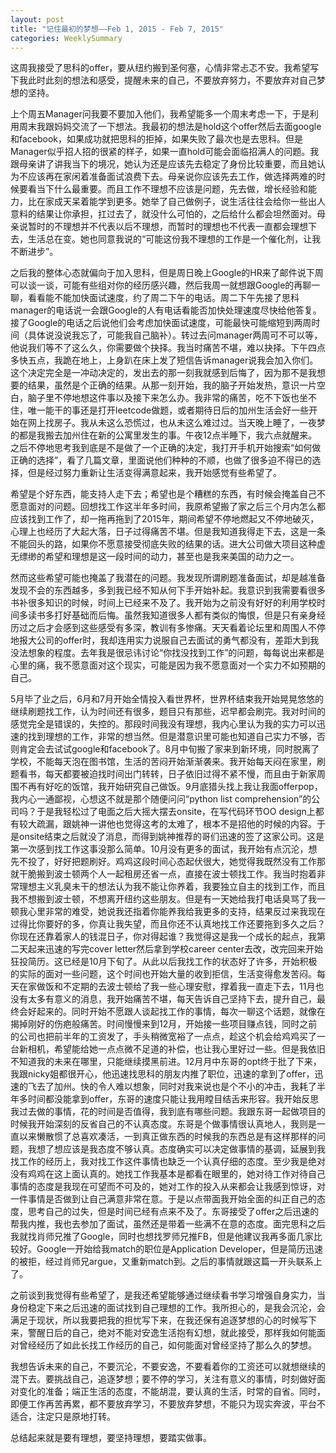 ```yaml
---
layout: post
title: "记住最初的梦想——Feb 1, 2015 - Feb 7, 2015"
categories: WeeklySummary
---
```


这周我接受了思科的offer，要从纽约搬到圣何塞，心情非常忐忑不安。我希望写下我此时此刻的想法和感受，提醒未来的自己，不要放弃努力，不要放弃对自己梦想的坚持。	

上个周五Manager问我要不要加入他们，我希望能多一个周末考虑一下，于是利用周末我跟妈妈交流了一下想法。我最初的想法是hold这个offer然后去面google和facebook，如果成功就把思科的拒掉，如果失败了最次也是去思科。但是Manager似乎招人招的很紧的样子，如果一直hold可能会面临招满人的问题。我跟母亲讲了讲我当下的境况，她认为还是应该先去稳定了身份比较重要，而且她认为不应该再在家闲着准备面试浪费下去。母亲说你应该先去工作，做选择两难的时候要看当下什么最重要。而且工作不理想不应该是问题，先去做，增长经验和能力，比在家成天呆着能学到更多。她举了自己做例子，说生活往往会给你一些出人意料的结果让你承担，扛过去了，就没什么可怕的，之后给什么都会坦然面对。母亲说暂时的不理想并不代表以后不理想，而暂时的理想也不代表一直都会理想下去，生活总在变。她也同意我说的“可能这份我不理想的工作是一个催化剂，让我不断进步”。	

之后我的整体心态就偏向于加入思科，但是周日晚上Google的HR来了邮件说下周可以谈一谈，可能有些组对你的经历感兴趣，然后我周一就想跟Google的再聊一聊，看看能不能加快面试速度，约了周二下午的电话。周二下午先接了思科manager的电话说一会跟Google的人有电话看能否加快处理速度尽快给他答复。接了Google的电话之后说他们会考虑加快面试速度，可能最快可能缩短到两周时间（具体说没说我忘了，可能我自己脑补）。转过去问manager两周可不可以等，他说我们等不了这么久，你需要做个抉择。我当时痛苦不堪，难以抉择。下午四点多快五点，我跪在地上，上身趴在床上发了短信告诉manager说我会加入你们。这个决定完全是一冲动决定的，发出去的那一刻我就感到后悔了，因为那不是我想要的结果，虽然是个正确的结果。从那一刻开始，我的脑子开始发热，意识一片空白，脑子里不停地想这件事以及接下来怎么办。我非常的痛苦，吃不下饭也坐不住，唯一能干的事还是打开leetcode做题，或者期待日后的加州生活会好一些开始在网上找房子。我从未这么恐慌过，也从未这么难过过。当天晚上睡了，一夜梦的都是我搬去加州住在新的公寓里发生的事。午夜12点半睡下，我六点就醒来。之后不停地思考我到底是不是做了一个正确的决定，我打开手机开始搜索“如何做正确的选择”，看了几篇文章，里面说他们种种的不顺，也做了很多迫不得已的选择，但是经过努力重新让生活变得满意起来，我开始感觉有些希望了。	

希望是个好东西，能支持人走下去；希望也是个糟糕的东西，有时候会掩盖自己不愿意面对的问题。回想找工作这半年多时间，我原希望搬了家之后三个月内怎么都应该找到工作了，却一拖再拖到了2015年，期间希望不停地燃起又不停地破灭，心理上也经历了大起大落，日子过得痛苦不堪。但是我知道我得走下去，这是一条不能回头的路，如果你不愿意接受彻底失败的结果的话。进大公司做大项目这种虚无缥缈的希望和理想是这一段时间的动力，甚至也是我来美国的动力之一。	

然而这些希望可能也掩盖了我潜在的问题。我发现所谓刷题准备面试，却是越准备发现不会的东西越多，多到我已经不知从何下手开始补起。我意识到我需要看很多书补很多知识的时候，时间上已经来不及了。我开始为之前没有好好的利用学校时间多读书多打好基础而后悔。虽然我知道很多人都有类似的悔恨，但是只有亲身经历过之后才会感到这些感受有多深，教训有多惨痛。天天看着论坛里和周围人不停地报大公司的offer时，我却连用实力说服自己去面试的勇气都没有，差距大到我没法想象的程度。去年我是很忌讳讨论“你找没找到工作”的问题，每每说出来都是心里的痛，我不愿意面对这个现实，可能是因为我不愿意面对一个实力不如预期的自己。	

5月毕了业之后，6月和7月开始全情投入看世界杯，世界杯结束我开始晃晃悠悠的继续刷题找工作，认为时间还有很多，题目只有那些，迟早都会刷完。我对时间的感觉完全是错误的，失控的。那段时间我没有理想，我内心里认为我的实力可以迅速的找到理想的工作，非常的想当然。但是潜意识里可能也知道自己实力不够，否则肯定会去试试google和facebook了。8月中旬搬了家来到新环境，同时脱离了学校，不能每天泡在图书馆，生活的苦闷开始渐渐袭来。我开始每天闷在家里，刷题看书，每天都要被迫找时间出门转转，日子依旧过得不紧不慢，而且由于新家周围不再有好吃的饭馆，我开始研究自己做饭。9月底猎头找上我让我面offerpop，我内心一通鄙视，心想这不就是那个随便问问“python list comprehension”的公司吗？于是我轻松过了电面之后大摇大摆去onsite，在写代码环节OO design上都有较大疏漏，跟姚神一讲他也觉得这考的太难了，根本不是招他的时候的内容。于是onsite结束之后就没了消息，而得到姚神推荐的哥们迅速的签了这家公司。这是第一次感到找工作这事没那么简单。10月没有更多的面试，我开始有点沉沦，想先不投了，好好把题刷好。鸡鸡这段时间心态起伏很大，她觉得我既然没有工作那就干脆搬到波士顿两个人一起租房还省一点，直接在波士顿找工作。我当时抱着非常理想主义乳臭未干的想法认为我不能让你养着，我要独立自主的找到工作，而且我不想搬到波士顿，不想离开纽约这些朋友。但是有一天她给我打电话臭骂了我一顿我心里非常的难受，她说我还指着你能养我给我更多的支持，结果反过来我现在过得比你要好的多，你真让我失望，而且你还不认真地找工作还要拖到多久之后？你现在还靠着家人的钱混日子，你对得起谁？我觉得这是我一个成长的起点，我第二天起来迅速的写完cover letter然后拿到学校career center去改，改完回来开始狂投简历。这已经是10月下旬了。从此以后我找工作的状态好了许多，开始积极的实际的面对一些问题，这个时间也开始大量的收到拒信，生活变得愈发苦闷。每天在家做饭和不定期的去波士顿给了我一些心理安慰，撑着我一直走下去，11月也没有太多有意义的消息，我开始痛苦不堪，每天告诉自己坚持下去，提升自己，最终会好起来的。同时开始不愿跟人谈起找工作的事情，每次一聊这个话题，就像在揭掉刚好的伤疤般痛苦。时间慢慢来到12月，开始接一些项目赚点钱，同时之前的公司也把前半年的工资发了，手头稍微宽裕了一点点，趁这个机会给鸡鸡买了一台新相机，希望能给她一点点微不足道的补偿，也让我心里好过一些。但是我依旧不知道我的未来在哪里，只能继续摸黑前进。12月月中东哥的opt终于批了下来，我跟nicky姐都很开心，他迅速找思科的朋友内推了职位，迅速的拿到了offer，迅速的飞去了加州。快的令人难以想象，同时对我来说也是个不小的冲击，我耗了半年多时间都没能拿到offer，东哥的速度只能让我用瞠目结舌来形容。我开始反思我过去做的事情，花的时间是否值得，我到底有哪些问题。我跟东哥一起做项目的时候我开始深刻的反省自己的不认真态度。东哥是个做事情很认真地人，我则是一直以来懒散惯了总喜欢凑活，一到真正做东西的时候我的东西总是有这样那样的问题，我想了想应该是我态度不够认真。态度确实可以决定做事情的基调，延展到我找工作的经历上，我对找工作这件事情也缺乏一个认真仔细的态度。至少我是绝对没有鸡鸡在这上面认真的。她找工作我基本是都看在眼里的，她对待工作对待自己事情的态度是我现在可望而不可及的，她对工作的投入从来都会让我感到惊讶，对一件事情是否做到让自己满意非常在意。于是以点带面我开始全面的纠正自己的态度，思考自己的过失，但是时间已经有点来不及了。东哥接受了offer之后迅速的帮我内推，我也去参加了面试，虽然还是带着一些满不在意的态度。面完思科之后我就找肖师兄推了Google，同时也想找罗师兄推FB，但是他建议我再多面几家比较好。Google一开始给我match的职位是Application Developer，但是简历迅速的被拒，经过肖师兄argue，又重新match到。之后的事情就跟这篇一开头联系上了。	

之前谈到我觉得有些希望了，是我还希望能够通过继续看书学习增强自身实力，当身份稳定下来之后迅速的面试找到自己理想的工作。我所担心的，是我会沉沦，会满足于现状，所以我要把我的担忧写下来，在我还保有追逐梦想的心的时候写下来，警醒日后的自己，绝对不能对安逸生活抱有幻想，就此接受，那样我如何能面对曾经经历了如此长找工作经历的自己，如何能面对曾经坚持了那么久的梦想。	

我想告诉未来的自己，不要沉沦，不要安逸，不要看着你的工资还可以就想继续的混下去。要挑战自己，追逐梦想；要不停的学习，关注有意义的事情，时刻做好面对变化的准备；端正生活的态度，不能胡混，要认真的生活，时常的自省。同时，即便工作再苦再累，都不要放弃学习，不要放弃梦想，不能只为现实奔波，平台不适合，注定只是原地打转。	

总结起来就是要有理想，要坚持理想，要踏实做事。